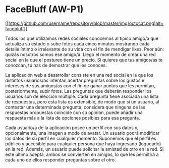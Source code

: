 # FaceBluff (AW-P1)

[[https://github.com/username/repository/blob/master/img/octocat.png|alt=facebluff]]

Todos los que utilizamos redes sociales conocemos al típico amigo/a que actualiza su estado o sube
fotos cada cinco minutos mostrando cada detalle íntimo o irrelevante de su vida con el fin de mendigar
likes. Peor aún: quizás nosotros somos ese amigo/a. Llegó el momento de crear una red social en la
que el postureo tiene un precio. Si quieres que tus amigos/as te conozcan, tú has de demostrar que les
conoces.

La aplicación web a desarrollar consiste en una red social en la que los distintos usuarios/as intentan
acertar preguntas sobre los gustos e intereses de sus amigos/as con el fin de ganar puntos que les permitan,
posteriormente, subir fotos. Las preguntas que deberán responder los usuarios son de elección
múltiple. Cada pregunta tiene asociada una lista de respuestas, pero esta lista es extensible, de modo
que si un usuario, al contestar una determinada pregunta, considera que ninguna de las respuestas
propuestas coincide con su opinión, puede añadir una respuesta más a la lista de opciones posibles
para esa pregunta.

Cada usuario/a de la aplicación posee un perfil con sus datos y, opcionalmente, una imagen a modo
de avatar. Un usuario podrá modificar los datos de su perfil en cualquier momento. Suponemos que el
perfil es público y accesible para cualquier persona que haya ingresado (logueado) en la red. Además,
un usuario puede solicitar la amistad de otro en la red. Si este último acepta, ambos se convierten en
amigos, lo que les permitirá a cada uno de ellos responder preguntas sobre el otro.
